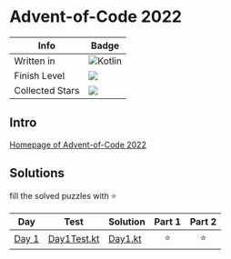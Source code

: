 # Advent-of-Code 2022

| Info            | Badge                                                           |
|-----------------|-----------------------------------------------------------------|
| Written in      | ![Kotlin](https://img.shields.io/badge/Kotlin-grey?logo=Kotlin) |
| Finish Level    | ![](https://img.shields.io/badge/📅%20days-0-blue)              |
| Collected Stars | ![](https://img.shields.io/badge/⭐%20stars-0-green)             |

## Intro

[Homepage of Advent-of-Code 2022](https://adventofcode.com/2022)

## Solutions

fill the solved puzzles with ⭐

| Day                                          | Test                                                                                                                               | Solution                                                                                                                   | Part 1 | Part 2 |
|----------------------------------------------|------------------------------------------------------------------------------------------------------------------------------------|----------------------------------------------------------------------------------------------------------------------------|:------:|:------:|
| [Day 1](https://adventofcode.com/2022/day/1) | [Day1Test.kt](https://github.com/EmRe-One/advent-of-code-2022/blob/master/src/test/kotlin/de/emreak/adventofcode/days/Day1Test.kt) | [Day1.kt](https://github.com/EmRe-One/advent-of-code-2022/blob/master/src/main/kotlin/de/emreak/adventofcode/days/Day1.kt) |   ⭐    |   ⭐    |
<!-- $1 -->